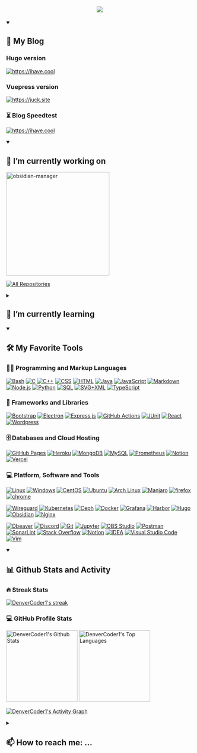 <h1 align="center">
  <a href="https://sunguoqi.com/">
    <img src="https://readme-typing-svg.herokuapp.com/?lines=Full-stack%20developer;5%2B%20years%20of%20coding%20experience;Always%20learning%20new%20things&font=Fira%20Code&center=true&width=440&height=45&color=f75c7e&vCenter=true&pause=1000&size=22">
  </a>
</h1>

<details open>
  <summary><h2>🌱 My Blog</h2></summary>

  <h3>Hugo version</h3>

  <p align="left">
    <a href="https://ihave.cool"><img alt="https://ihave.cool" title="I have a little cool" src="https://custom-icon-badges.demolab.com/badge/-Click%20Here%20To%20Go%20To%20Hugo%20Version%20Site-0366D6?style=for-the-badge&logoColor=white&logo=repo"/></a>
  </p>

  <h3>Vuepress version</h3>

  <p align="left">
    <a href="https://juck.site"><img alt="https://juck.site" title="I have a little cool" src="https://custom-icon-badges.demolab.com/badge/-Click%20Here%20To%20Go%20To%20Vuepress%20Version%20Site-0366D6?style=for-the-badge&logoColor=white&logo=repo"/></a>
  </p>

  <h3>⏳ Blog Speedtest</h3>

  <p align="left">
    <a href="https://ihave.cool"><img alt="https://ihave.cool" title="I have a little cool" src="https://metrics.lecoq.io/juckz?template=classic&base.header=0&base.activity=0&base.community=0&base.repositories=0&base.metadata=0&pagespeed=1&pagespeed.url=.user.website&pagespeed.detailed=false&pagespeed.screenshot=false&config.timezone=Asia%2FShanghai"/></a>
  </p>

</details>

<details open>
  <summary><h2>🔭 I’m currently working on</h2></summary>

  <p align="left">
    <a href="https://github.com/JuckZ/obsidian-manager"><img width="278" src="https://github-readme-stats.vercel.app/api/pin/?username=JuckZ&repo=obsidian-manager&theme=react&bg_color=1F222E&title_color=F85D7F&hide_border=true&icon_color=F8D866&show_icons=false" alt="obsidian-manager"></a>
  </p>

  <p align="left">
    <a href="https://github.com/JuckZ?tab=repositories&sort=stargazers"><img alt="All Repositories" title="All Repositories" src="https://custom-icon-badges.demolab.com/badge/-Click%20Here%20For%20All%20My%20Repos-1F222E?style=for-the-badge&logoColor=white&logo=repo"/></a>
  </p>
</details>

<details>
  <summary><h2>🌱 I’m currently learning</h2></summary>

</details>

<details open>
  <summary><h2>🛠️ My Favorite Tools</h2></summary>
  <!-- Some badges are from https://github.com/Ileriayo/markdown-badges -->

  <h3>👨‍💻 Programming and Markup Languages</h3>

  <!-- ![](https://skillicons.dev/icons?i=java,spring,html,css,bootstrap,vue,react,js,ts,webpack,babel,nodejs,jest,electron,kubernetes,linux,docker,jenkins,bash,py,grafana,prometheus,git,github,githubactions,idea,androidstudio,angular,ansible,arduino,c,cs,cpp,d3,dart,discord,eclipse,figma,flutter,go,gradle,graphql,gtk,gulp,heroku,jquery,kafka,kotlin,md,maven,mongodb,mysql,neovim,nestjs,netlify,nextjs,nginx,postman,powershell,rabbitmq,raspberrypi,redis,redux,regex,rollupjs,ruby,rust,sass,sqlite,stackoverflow,selenium,svelte,svg,swift,tailwind,tensorflow,threejs,twitter,unity,visualstudio,vite,vscode,wasm,windcss,wordpress) -->

  <p>
      <a href="https://github.com/search?q=user%3ADenverCoder1+language%3Abash"><img alt="Bash" src="https://img.shields.io/badge/Bash-121011.svg?logo=gnu-bash&logoColor=white"></a>
      <a href="https://github.com/search?q=user%3ADenverCoder1+language%3Ac"><img alt="C" src="https://custom-icon-badges.demolab.com/badge/C-03599C.svg?logo=c-in-hexagon&logoColor=white"></a>
      <a href="https://github.com/search?q=user%3ADenverCoder1+language%3Acpp"><img alt="C++" src="https://custom-icon-badges.demolab.com/badge/C++-9C033A.svg?logo=cpp2&logoColor=white"></a>
      <a href="https://github.com/search?q=user%3ADenverCoder1+language%3Acss"><img alt="CSS" src="https://img.shields.io/badge/CSS-1572B6.svg?logo=css3&logoColor=white"></a>
      <a href="https://github.com/search?q=user%3ADenverCoder1+language%3Ahtml"><img alt="HTML" src="https://img.shields.io/badge/HTML-E34F26.svg?logo=html5&logoColor=white"></a>
      <a href="https://github.com/search?q=user%3ADenverCoder1+language%3Ajava"><img alt="Java" src="https://custom-icon-badges.demolab.com/badge/Java-007396.svg?logo=java&logoColor=white"></a>
      <a href="https://github.com/search?q=user%3ADenverCoder1+language%3Ajavascript"><img alt="JavaScript" src="https://img.shields.io/badge/JavaScript-F7DF1E.svg?logo=javascript&logoColor=black"></a>
      <a href="https://github.com/search?q=user%3ADenverCoder1+language%3Amarkdown"><img alt="Markdown" src="https://img.shields.io/badge/Markdown-000000.svg?logo=markdown&logoColor=white"></a>
      <a href="https://github.com/search?q=user%3ADenverCoder1+language%3Ajavascript"><img alt="Node.js" src="https://img.shields.io/badge/Node.js-43853D.svg?logo=node.js&logoColor=white"></a>
      <a href="https://github.com/search?q=user%3ADenverCoder1+language%3Apython"><img alt="Python" src="https://img.shields.io/badge/Python-14354C.svg?logo=python&logoColor=white"></a>
      <a href="https://github.com/search?q=user%3ADenverCoder1+language%3Asql"><img alt="SQL" src="https://custom-icon-badges.demolab.com/badge/SQL-025E8C.svg?logo=database&logoColor=white"></a>
      <a href="https://github.com/search?q=user%3ADenverCoder1+language%3Asvg"><img alt="SVG+XML" src="https://img.shields.io/badge/SVG%2BXML-e0982c.svg?logo=svg&logoColor=white"></a>
      <a href="https://github.com/search?q=user%3ADenverCoder1+language%3AtypeScript"><img alt="TypeScript" src="https://img.shields.io/badge/TypeScript-007ACC.svg?logo=typescript&logoColor=white"></a>
  </p>

  <h3>🧰 Frameworks and Libraries</h3>

  <p>
      <a href="#"><img alt="Bootstrap" src="https://img.shields.io/badge/Bootstrap-7952B3.svg?logo=bootstrap&logoColor=white"></a>
      <a href="#"><img alt="Electron" src="https://img.shields.io/badge/Electron-20232e.svg?logo=electron&logoColor=white"></a>
      <a href="#"><img alt="Express.js" src="https://img.shields.io/badge/Express.js-404d59.svg?logo=express&logoColor=white"></a>
      <a href="#"><img alt="GitHub Actions" src="https://img.shields.io/badge/GitHub%20Actions-2671E5.svg?logo=github%20actions&logoColor=white"></a>
      <a href="#"><img alt="JUnit" src="https://custom-icon-badges.demolab.com/badge/JUnit-25A162.svg?logo=check-circle&logoColor=white"></a>
      <a href="#"><img alt="React" src="https://img.shields.io/badge/React-20232a.svg?logo=react&logoColor=%2361DAFB"></a>
      <a href="#"><img alt="Wordpress" src="https://img.shields.io/badge/Wordpress-21759B?logo=wordpress&logoColor=white"></a>
  </p>

  <h3>🗄️ Databases and Cloud Hosting</h3>

  <p>
      <a href="#"><img alt="GitHub Pages" src="https://img.shields.io/badge/GitHub%20Pages-327FC7.svg?logo=github&logoColor=white"></a>
      <a href="#"><img alt="Heroku" src="https://img.shields.io/badge/Heroku-430098.svg?logo=heroku&logoColor=white"></a>
      <a href="#"><img alt="MongoDB" src ="https://img.shields.io/badge/MongoDB-4ea94b.svg?logo=mongodb&logoColor=white"></a>
      <a href="#"><img alt="MySQL" src="https://img.shields.io/badge/MySQL-00f.svg?logo=mysql&logoColor=white"></a>
      <a href="https://prometheus.io/"><img alt="Prometheus" src="https://img.shields.io/badge/-Prometheus-E6522C?style=flat-square&logo=prometheus&logoColor=ffffff"/></a>
      <a href="https://www.notion.so/"><img alt="Notion" src="https://img.shields.io/badge/Notion-010101.svg?logo=notion&logoColor=white"></a>
      <a href="#"><img alt="Vercel" src="https://img.shields.io/badge/Vercel-000000.svg?logo=vercel&logoColor=white"></a>
  </p>

  <h3>💻 Platform, Software and Tools</h3>

  <!-- TODO Rook -->
  <p>
    <a href="https://www.linux.org/"><img alt="Linux" src="https://img.shields.io/badge/-Linux-Fcc624?style=for-the-badge&logo=linux&logoColor=ffffff"/></a>
    <a href="https://www.microsoft.com/en-us/windows"><img alt="Windows" src="https://img.shields.io/badge/windows-292e33?style=for-the-badge&logo=windows&logoColor=ffffff"/></a>
    <a href="https://www.centos.org/"><img alt="CentOS" src="https://img.shields.io/badge/centos-1793D1?logo=centos&logoColor=fff&style=for-the-badge"/></a>
    <a href="https://ubuntu.com/"><img alt="Ubuntu" src="https://img.shields.io/badge/ubuntu-1793D1?logo=ubuntu&logoColor=fff&style=for-the-badge"/></a>
    <a href="https://archlinux.org/"><img alt="Arch Linux" src="https://img.shields.io/badge/Arch%20Linux-1793D1.svg?logo=arch-linux&logoColor=white&style=for-the-badge"></a>
    <a href="https://manjaro.org"><img alt="Manjaro" src="https://img.shields.io/badge/manajro-1793D1?logo=manjaro&logoColor=fff&style=for-the-badge"/></a>
    <a href="https://www.mozilla.org/zh-CN/firefox/new/"><img alt="firefox" src="https://img.shields.io/badge/FireFox-FF7139?style=for-the-badge&logo=Firefox-Browser&logoColor=ffffff"/></a>
    <a href="https://www.google.com/chrome/"><img alt="chrome" src="https://img.shields.io/badge/chrome-1a73e9?style=for-the-badge&logo=googlechrome&logoColor=ffffff"/></a>
  </p>

  <p>
    <a href="https://www.wireguard.com/"><img alt="Wireguard" src="https://img.shields.io/badge/-WireGuard-88171A?style=flat-square&logo=wireguard&logoColor=ffffff"/></a>
    <a href="https://kubernetes.io/"><img alt="Kubernetes" src="https://img.shields.io/badge/-Kubernetes-326CE5?style=flat-square&logo=kubernetes&logoColor=ffffff"/></a>
    <a href="https://ceph.io/"><img alt="Ceph" src="https://img.shields.io/badge/-Ceph-EF5C55?style=flat-square&logo=ceph&logoColor=ffffff"/></a>
    <a href="https://www.docker.com/"><img alt="Docker" src="https://img.shields.io/badge/-Docker-2496ED?style=flat-square&logo=docker&logoColor=ffffff"/></a>
    <a href="https://grafana.com/"><img alt="Grafana" src="https://img.shields.io/badge/-Grafana-F46800?style=flat-square&logo=grafana&logoColor=ffffff"/></a>
    <a href="https://goharbor.io/"><img alt="Harbor" src="https://img.shields.io/badge/-Harbor-60B932?style=flat-square&logo=harbor&logoColor=ffffff"/></a>
    <a href="https://gohugo.io/"><img alt="Hugo" src="https://img.shields.io/badge/-Hugo-FF4088?style=flat-square&logo=hugo&logoColor=ffffff"/></a>
    <a href="https://obsidian.md/"><img alt="Obsidian" src="https://img.shields.io/badge/obsidian-000000?style=flat-square&logo=obsidian&logoColor=ffffff"/></a>
    <a href="https://nginx.org/"><img alt="Nginx" src="https://img.shields.io/badge/-Nginx-269539?style=flat-square&logo=nginx&logoColor=ffffff"/></a>
  </p>

  <p>
      <a href="#"><img alt="Dbeaver" src="https://custom-icon-badges.demolab.com/badge/-Dbeaver-372923?logo=dbeaver-mono&logoColor=white"></a>
      <a href="#"><img alt="Discord" src="https://img.shields.io/badge/-Discord-5865F2.svg?logo=discord&logoColor=white"></a>
      <a href="#"><img alt="Git" src="https://img.shields.io/badge/Git-F05033.svg?logo=git&logoColor=white"></a>
      <a href="#"><img alt="Jupyter" src="https://img.shields.io/badge/Jupyter-F37626.svg?logo=Jupyter&logoColor=white"></a>
      <a href="#"><img alt="OBS Studio" src="https://img.shields.io/badge/-OBS-302E31?logo=obs-studio&logoColor=white"></a>
      <a href="#"><img alt="Postman" src="https://img.shields.io/badge/Postman-FF6C37?logo=postman&logoColor=white"></a>
      <a href="#"><img alt="SonarLint" src="https://img.shields.io/badge/-SonarLint-CB2029?logo=sonarlint&logoColor=white"></a>
      <a href="#"><img alt="Stack Overflow" src="https://img.shields.io/badge/-Stack%20Overflow-FE7A16?logo=stack-overflow&logoColor=white"></a>
      <a href="https://www.notion.so/"><img alt="Notion" src="https://img.shields.io/badge/Notion-010101.svg?logo=notion&logoColor=white"></a>
      <a href="https://www.jetbrains.com/"><img alt="IDEA" src="https://img.shields.io/badge/IDE-Java-black?style=flat-square&logo=java&logoColor=ffffff"/></a>
      <a href="https://code.visualstudio.com"><img alt="Visual Studio Code" src="https://img.shields.io/badge/Visual%20Studio%20Code-0078d7.svg?logo=visual-studio-code&logoColor=white"></a>
      <a href="https://www.vim.org/"><img alt="Vim" src="https://img.shields.io/badge/vim-000000?style=flat-square&logo=vim&logoColor=ffffff"/></a>
  </p>
</details>

<details open>
  <summary><h2>📊 Github Stats and Activity</h2></summary>

  <h3>🔥 Streak Stats</h3>

  <p>
    <a href="https://github.com/DenverCoder1/github-readme-streak-stats">
      <img title="🔥 Get streak stats for your profile at git.io/streak-stats" alt="DenverCoder1's streak" src="https://github-readme-streak-stats.herokuapp.com/?user=juckz&theme=monokai-metallian&hide_border=true"/>
    </a>
  </p>

  <!-- <p>
    <a href="https://github.com/songquanpeng/stats-cards">
      <img title="Get GitHub stats for your profile at github.com/songquanpeng/stats-cards" alt="DenverCoder1's streak" src="https://stats.justsong.cn/api/github?username=JuckZ&theme=monokai&hide_border=true"/>
    </a>
  </p> -->

  <h3>💻 GitHub Profile Stats</h3>

  <!-- <p> <a href="https://github.com/ryo-ma/github-profile-trophy"><img src="https://github-profile-trophy.vercel.app/?username=juckz&theme=onedark&title=MultiLanguage,Commit,Repositories" alt="juckz" /></a> </p> -->

  <!-- https://github.com/anuraghazra/github-readme-stats -->

  <a href="https://github.com/anuraghazra/github-readme-stats"><img alt="DenverCoder1's Github Stats" src="https://github-readme-stats.vercel.app/api/?username=JuckZ&show_icons=true&include_all_commits=true&count_private=true&theme=react&hide_border=true&bg_color=1F222E&title_color=F85D7F&icon_color=F8D866" height="192px"/></a>
  <a href="https://github.com/anuraghazra/github-readme-stats"><img alt="DenverCoder1's Top Languages" src="https://github-readme-stats.vercel.app/api/top-langs/?username=JuckZ&langs_count=8&layout=compact&theme=react&hide_border=true&bg_color=1F222E&title_color=F85D7F&icon_color=F8D866&hide=Jupyter%20Notebook,Roff" height="192px"/></a>
  <br/>

  <!-- https://github.com/ashutosh00710/github-readme-activity-graph -->

  <a href="https://github.com/ashutosh00710/github-readme-activity-graph"><img alt="DenverCoder1's Activity Graph" src="https://github-readme-activity-graph.cyclic.app/graph/?username=JuckZ&bg_color=1F222E&color=F8D866&line=F85D7F&point=FFFFFF&hide_border=true" /></a>

  <!-- <h3>⚡ Recent GitHub Activity</h3> -->

  <!-- https://github.com/jamesgeorge007/github-activity-readme -->
  <!--START_SECTION:activity-->

  <!-- 1. 🎉💪 Merged PR [#445](https://github.com/DenverCoder1/github-readme-streak-stats/pull/445) in [DenverCoder1/github-readme-streak-stats](https://github.com/DenverCoder1/github-readme-streak-stats) -->
<!--END_SECTION:activity-->

</details>

<details>
  <summary><h2>📫 How to reach me: ...</h2></summary>

</details>

<!-- ![](https://visitor-badge.glitch.me/badge?page_id=JuckZ.JuckZ) -->

<!-- ![](https://visitor-badge.glitch.me/badge?page_id=JuckZ.Obsidian-Manger.issue.1) -->
